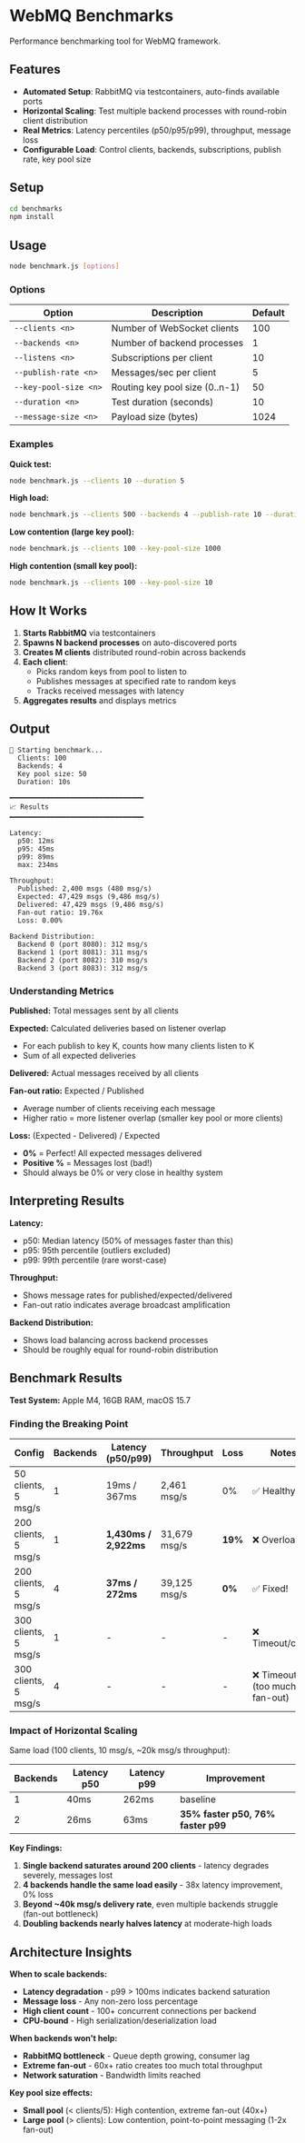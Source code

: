 # WebMQ Benchmarks

Performance benchmarking tool for WebMQ framework.

## Features

- **Automated Setup**: RabbitMQ via testcontainers, auto-finds available ports
- **Horizontal Scaling**: Test multiple backend processes with round-robin client distribution
- **Real Metrics**: Latency percentiles (p50/p95/p99), throughput, message loss
- **Configurable Load**: Control clients, backends, subscriptions, publish rate, key pool size

## Setup

```bash
cd benchmarks
npm install
```

## Usage

```bash
node benchmark.js [options]
```

### Options

| Option | Description | Default |
|--------|-------------|---------|
| `--clients <n>` | Number of WebSocket clients | 100 |
| `--backends <n>` | Number of backend processes | 1 |
| `--listens <n>` | Subscriptions per client | 10 |
| `--publish-rate <n>` | Messages/sec per client | 5 |
| `--key-pool-size <n>` | Routing key pool size (0..n-1) | 50 |
| `--duration <n>` | Test duration (seconds) | 10 |
| `--message-size <n>` | Payload size (bytes) | 1024 |

### Examples

**Quick test:**
```bash
node benchmark.js --clients 10 --duration 5
```

**High load:**
```bash
node benchmark.js --clients 500 --backends 4 --publish-rate 10 --duration 30
```

**Low contention (large key pool):**
```bash
node benchmark.js --clients 100 --key-pool-size 1000
```

**High contention (small key pool):**
```bash
node benchmark.js --clients 100 --key-pool-size 10
```

## How It Works

1. **Starts RabbitMQ** via testcontainers
2. **Spawns N backend processes** on auto-discovered ports
3. **Creates M clients** distributed round-robin across backends
4. **Each client**:
   - Picks random keys from pool to listen to
   - Publishes messages at specified rate to random keys
   - Tracks received messages with latency
5. **Aggregates results** and displays metrics

## Output

```
🚀 Starting benchmark...
  Clients: 100
  Backends: 4
  Key pool size: 50
  Duration: 10s

━━━━━━━━━━━━━━━━━━━━━━━━━━━━━━━━━
📈 Results
━━━━━━━━━━━━━━━━━━━━━━━━━━━━━━━━━

Latency:
  p50: 12ms
  p95: 45ms
  p99: 89ms
  max: 234ms

Throughput:
  Published: 2,400 msgs (480 msg/s)
  Expected: 47,429 msgs (9,486 msg/s)
  Delivered: 47,429 msgs (9,486 msg/s)
  Fan-out ratio: 19.76x
  Loss: 0.00%

Backend Distribution:
  Backend 0 (port 8080): 312 msg/s
  Backend 1 (port 8081): 311 msg/s
  Backend 2 (port 8082): 310 msg/s
  Backend 3 (port 8083): 312 msg/s
```

### Understanding Metrics

**Published:** Total messages sent by all clients

**Expected:** Calculated deliveries based on listener overlap
- For each publish to key K, counts how many clients listen to K
- Sum of all expected deliveries

**Delivered:** Actual messages received by all clients

**Fan-out ratio:** Expected / Published
- Average number of clients receiving each message
- Higher ratio = more listener overlap (smaller key pool or more clients)

**Loss:** (Expected - Delivered) / Expected
- **0%** = Perfect! All expected messages delivered
- **Positive %** = Messages lost (bad!)
- Should always be 0% or very close in healthy system

## Interpreting Results

**Latency:**
- p50: Median latency (50% of messages faster than this)
- p95: 95th percentile (outliers excluded)
- p99: 99th percentile (rare worst-case)

**Throughput:**
- Shows message rates for published/expected/delivered
- Fan-out ratio indicates average broadcast amplification

**Backend Distribution:**
- Shows load balancing across backend processes
- Should be roughly equal for round-robin distribution

## Benchmark Results

**Test System:** Apple M4, 16GB RAM, macOS 15.7

### Finding the Breaking Point

| Config | Backends | Latency (p50/p99) | Throughput | Loss | Notes |
|--------|----------|-------------------|------------|------|-------|
| 50 clients, 5 msg/s | 1 | 19ms / 367ms | 2,461 msg/s | 0% | ✅ Healthy |
| 200 clients, 5 msg/s | 1 | **1,430ms / 2,922ms** | 31,679 msg/s | **19%** | ❌ Overloaded |
| 200 clients, 5 msg/s | 4 | **37ms / 272ms** | 39,125 msg/s | **0%** | ✅ Fixed! |
| 300 clients, 5 msg/s | 1 | - | - | - | ❌ Timeout/crash |
| 300 clients, 5 msg/s | 4 | - | - | - | ❌ Timeout (too much fan-out) |

### Impact of Horizontal Scaling

Same load (100 clients, 10 msg/s, ~20k msg/s throughput):

| Backends | Latency p50 | Latency p99 | Improvement |
|----------|-------------|-------------|-------------|
| 1 | 40ms | 262ms | baseline |
| 2 | 26ms | 63ms | **35% faster p50, 76% faster p99** |

**Key Findings:**
1. **Single backend saturates around 200 clients** - latency degrades severely, messages lost
2. **4 backends handle the same load easily** - 38x latency improvement, 0% loss
3. **Beyond ~40k msg/s delivery rate**, even multiple backends struggle (fan-out bottleneck)
4. **Doubling backends nearly halves latency** at moderate-high loads

## Architecture Insights

**When to scale backends:**
- **Latency degradation** - p99 > 100ms indicates backend saturation
- **Message loss** - Any non-zero loss percentage
- **High client count** - 100+ concurrent connections per backend
- **CPU-bound** - High serialization/deserialization load

**When backends won't help:**
- **RabbitMQ bottleneck** - Queue depth growing, consumer lag
- **Extreme fan-out** - 60x+ ratio creates too much total throughput
- **Network saturation** - Bandwidth limits reached

**Key pool size effects:**
- **Small pool** (< clients/5): High contention, extreme fan-out (40x+)
- **Large pool** (> clients): Low contention, point-to-point messaging (1-2x fan-out)
